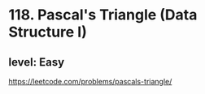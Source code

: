 # 118. Pascal's Triangle (Data Structure I)
## level: Easy

https://leetcode.com/problems/pascals-triangle/

